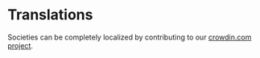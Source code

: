 # Translations
Societies can be completely localized by contributing to our [crowdin.com project](https://crowdin.com/project/societies).
